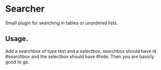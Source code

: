 Searcher
========

Small plugin for searching in tables or unordered lists.

Usage.
-------
Add a searchbox of type text and a selectbox, searchbox should have id #searchbox and the selectbox should have #hide. Then you are basicly good to go.
